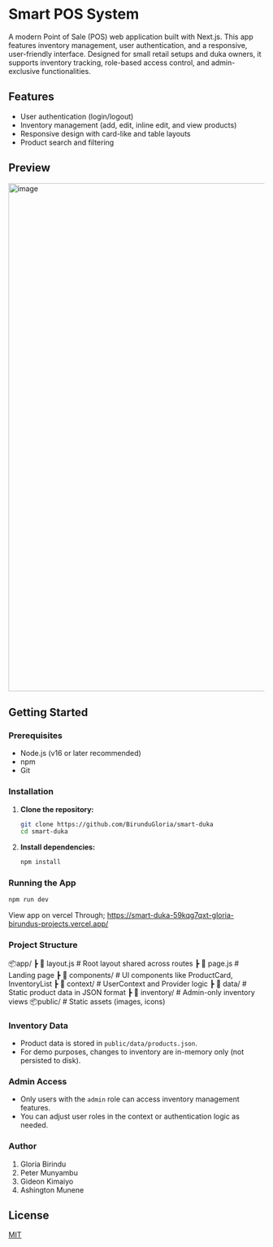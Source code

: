 # Smart POS System

A modern Point of Sale (POS) web application built with Next.js. This app features inventory management, user authentication, and a responsive, user-friendly interface.
Designed for small retail setups and duka owners, it supports inventory tracking, role-based access control, and admin-exclusive functionalities.

## Features
- User authentication (login/logout)
- Inventory management (add, edit, inline edit, and view products)
- Responsive design with card-like and table layouts
- Product search and filtering

## Preview
<img width="1600" height="1000" alt="image" src="https://github.com/user-attachments/assets/0a3ef35b-87ec-4f30-a902-0fd4053fe396" />

## Getting Started

### Prerequisites
- Node.js (v16 or later recommended)
- npm 
- Git

### Installation
1. **Clone the repository:**
   ```bash
   git clone https://github.com/BirunduGloria/smart-duka
   cd smart-duka
   ```
2. **Install dependencies:**
   ```bash
   npm install

   ```

### Running the App
```bash
npm run dev

```
View app on vercel
Through; https://smart-duka-59kqg7qxt-gloria-birundus-projects.vercel.app/

### Project Structure
📦app/
 ┣ 📄 layout.js         # Root layout shared across routes
 ┣ 📄 page.js           # Landing page
 ┣ 📁 components/       # UI components like ProductCard, InventoryList
 ┣ 📁 context/          # UserContext and Provider logic
 ┣ 📁 data/             # Static product data in JSON format
 ┣ 📁 inventory/        # Admin-only inventory views
📦public/               # Static assets (images, icons)

### Inventory Data
- Product data is stored in `public/data/products.json`.
- For demo purposes, changes to inventory are in-memory only (not persisted to disk).

### Admin Access
- Only users with the `admin` role can access inventory management features.
- You can adjust user roles in the context or authentication logic as needed.

### Author
1. Gloria Birindu
2. Peter Munyambu
3. Gideon Kimaiyo
4. Ashington Munene

## License
[MIT](LICENSE)
